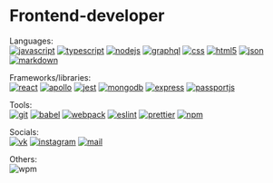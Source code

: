 # Frontend-developer
Languages:  
[![javascript](https://img.shields.io/badge/-JavaScript-%23f6e01b?logo=javascript&logoColor=white)](https://learn.javascript.ru/)
[![typescript](https://img.shields.io/badge/-TypeScript-%233279c9?logo=typescript&logoColor=white)](https://www.typescriptlang.org/)
[![nodejs](https://img.shields.io/badge/-Node.js-%23026e00?logo=node.js&logoColor=white)](https://nodejs.org/en/)
[![graphql](https://img.shields.io/badge/-GraphQL-%23df0598?logo=graphql&logoColor=white)](https://graphql.org/)
[![css](https://img.shields.io/badge/-CSS-%238e9f1f?logo=css3&logoColor=white)](https://ru.wikipedia.org/wiki/CSS)
[![html5](https://img.shields.io/badge/-HTML5-%23f16629?logo=html5&logoColor=white)](http://htmlbook.ru/html5)
[![json](https://img.shields.io/badge/-JSON-%234f4f4f?logo=json&logoColor=white)](https://www.json.org/json-en.html)
[![markdown](https://img.shields.io/badge/-Markdown-black?logo=markdown&logoColor=white)](https://ru.wikipedia.org/wiki/Markdown)

Frameworks/libraries:  
[![react](https://img.shields.io/badge/-React-%2361dafa?logo=react&logoColor=white)](https://reactjs.org/)
[![apollo](https://img.shields.io/badge/-Apollo%20GraphQL-%233f20ba?logo=apollo-graphql&logoColor=white)](https://www.apollographql.com/)
[![jest](https://img.shields.io/badge/-Jest-%239b425d?logo=jest&logoColor=white)](https://jestjs.io/)
[![mongodb](https://img.shields.io/badge/-MondoDB-%2347a248?logo=mongodb&logoColor=white)](https://www.mongodb.com/)
[![express](https://img.shields.io/badge/-Express-%23363636)](http://expressjs.com/)
[![passportjs](https://img.shields.io/badge/-Passport.js-%2333df78)](http://www.passportjs.org/)

Tools:  
[![git](https://img.shields.io/badge/-Git-black?logo=git&logoColor=white)](https://ru.wikipedia.org/wiki/Git)
[![babel](https://img.shields.io/badge/-Babel-%23fbde3b?logo=babel&logoColor=white)](https://babeljs.io/)
[![webpack](https://img.shields.io/badge/-Webpack-%232071b3?logo=webpack&logoColor=white)](https://webpack.js.org/)
[![eslint](https://img.shields.io/badge/-ESLint-%234c32c3?logo=eslint&logoColor=white)](https://eslint.org/)
[![prettier](https://img.shields.io/badge/-Prettier-black?logo=prettier&logoColor=white)](https://prettier.io/)
[![npm](https://img.shields.io/badge/-NPM-%23ca3838?logo=npm&logoColor=white)](https://www.npmjs.com/)

Socials:  
[![vk](https://img.shields.io/badge/-ykundin-blue?logo=vk&logoColor=white)](https://vk.com/ykundin)
[![instagram](https://img.shields.io/badge/-y.kundin-%23db2f75?logo=instagram&logoColor=white)](https://www.instagram.com/y.kundin/)
[![mail](https://img.shields.io/badge/-yury.kundin@yandex.ru-%23ffdb4d?logo=mail.ru&logoColor=white)](mailto:yury.kundin@yandex.ru)

Others:  
![wpm](https://img.shields.io/badge/60%20wpm-typing%20speed-green) 

